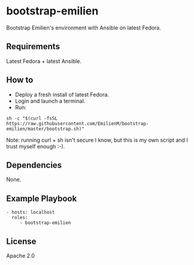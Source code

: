 bootstrap-emilien
=================

Bootstrap Emilien's environment with Ansible on latest Fedora.

Requirements
------------

Latest Fedora + latest Ansible.

How to
------

* Deploy a fresh install of latest Fedora.
* Login and launch a terminal.
* Run:

```shell
sh -c "$(curl -fsSL https://raw.githubusercontent.com/EmilienM/bootstrap-emilien/master/bootstrap.sh)"
```

Note: running curl + sh isn't secure I know, but this is my own script and I
trust myself enough :-).

Dependencies
------------

None.

Example Playbook
----------------

    - hosts: localhost
      roles:
         - bootstrap-emilien

License
-------

Apache 2.0
